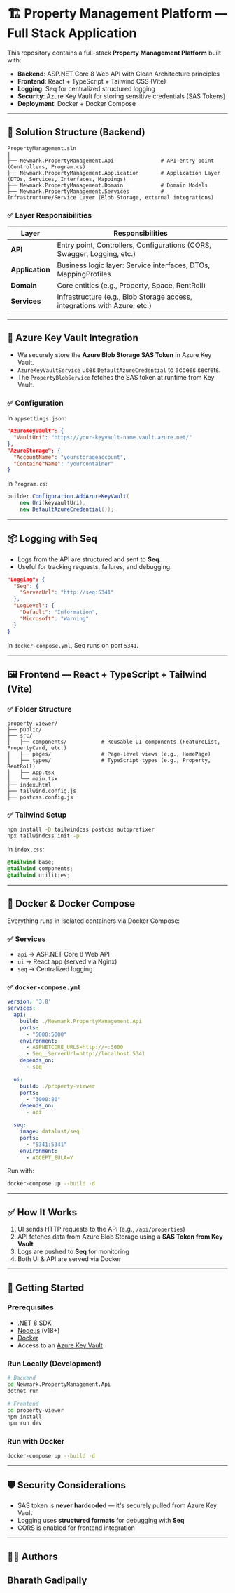# 🏗️ Property Management Platform — Full Stack Application

This repository contains a full-stack **Property Management Platform** built with:

- **Backend**: ASP.NET Core 8 Web API with Clean Architecture principles
- **Frontend**: React + TypeScript + Tailwind CSS (Vite)
- **Logging**: Seq for centralized structured logging
- **Security**: Azure Key Vault for storing sensitive credentials (SAS Tokens)
- **Deployment**: Docker + Docker Compose

---

## 🔧 Solution Structure (Backend)

```
PropertyManagement.sln
│
├── Newmark.PropertyManagement.Api               # API entry point (Controllers, Program.cs)
├── Newmark.PropertyManagement.Application       # Application Layer (DTOs, Services, Interfaces, Mappings)
├── Newmark.PropertyManagement.Domain            # Domain Models
├── Newmark.PropertyManagement.Services          # Infrastructure/Service Layer (Blob Storage, external integrations)
```

### ✅ Layer Responsibilities

| Layer          | Responsibilities |
|----------------|------------------|
| **API**        | Entry point, Controllers, Configurations (CORS, Swagger, Logging, etc.) |
| **Application**| Business logic layer: Service interfaces, DTOs, MappingProfiles |
| **Domain**     | Core entities (e.g., Property, Space, RentRoll) |
| **Services**   | Infrastructure (e.g., Blob Storage access, integrations with Azure, etc.) |

---

## 🔐 Azure Key Vault Integration

- We securely store the **Azure Blob Storage SAS Token** in Azure Key Vault.
- `AzureKeyVaultService` uses `DefaultAzureCredential` to access secrets.
- The `PropertyBlobService` fetches the SAS token at runtime from Key Vault.

### ✅ Configuration
In `appsettings.json`:
```json
"AzureKeyVault": {
  "VaultUri": "https://your-keyvault-name.vault.azure.net/"
},
"AzureStorage": {
  "AccountName": "yourstorageaccount",
  "ContainerName": "yourcontainer"
}
```

In `Program.cs`:
```csharp
builder.Configuration.AddAzureKeyVault(
    new Uri(keyVaultUri),
    new DefaultAzureCredential());
```

---

## 📦 Logging with Seq

- Logs from the API are structured and sent to **Seq**.
- Useful for tracking requests, failures, and debugging.

```json
"Logging": {
  "Seq": {
    "ServerUrl": "http://seq:5341"
  },
  "LogLevel": {
    "Default": "Information",
    "Microsoft": "Warning"
  }
}
```

In `docker-compose.yml`, Seq runs on port `5341`.

---

## 🖼️ Frontend — React + TypeScript + Tailwind (Vite)

### ✅ Folder Structure
```
property-viewer/
├── public/
├── src/
│   ├── components/           # Reusable UI components (FeatureList, PropertyCard, etc.)
│   ├── pages/                # Page-level views (e.g., HomePage)
│   ├── types/                # TypeScript types (e.g., Property, RentRoll)
│   ├── App.tsx
│   └── main.tsx
├── index.html
├── tailwind.config.js
├── postcss.config.js
```

### ✅ Tailwind Setup
```sh
npm install -D tailwindcss postcss autoprefixer
npx tailwindcss init -p
```
In `index.css`:
```css
@tailwind base;
@tailwind components;
@tailwind utilities;
```

---

## 🐳 Docker & Docker Compose

Everything runs in isolated containers via Docker Compose:

### ✅ Services
- `api` → ASP.NET Core 8 Web API
- `ui` → React app (served via Nginx)
- `seq` → Centralized logging

### ✅ `docker-compose.yml`
```yaml
version: '3.8'
services:
  api:
    build: ./Newmark.PropertyManagement.Api
    ports:
      - "5000:5000"
    environment:
      - ASPNETCORE_URLS=http://+:5000
      - Seq__ServerUrl=http://localhost:5341
    depends_on:
      - seq

  ui:
    build: ./property-viewer
    ports:
      - "3000:80"
    depends_on:
      - api

  seq:
    image: datalust/seq
    ports:
      - "5341:5341"
    environment:
      - ACCEPT_EULA=Y
```

Run with:
```sh
docker-compose up --build -d
```

---

## ✅ How It Works
1. UI sends HTTP requests to the API (e.g., `/api/properties`)
2. API fetches data from Azure Blob Storage using a **SAS Token from Key Vault**
3. Logs are pushed to **Seq** for monitoring
4. Both UI & API are served via Docker

---

## 🚀 Getting Started

### Prerequisites
- [.NET 8 SDK](https://dotnet.microsoft.com/en-us/download)
- [Node.js](https://nodejs.org/) (v18+)
- [Docker](https://www.docker.com/)
- Access to an [Azure Key Vault](https://azure.microsoft.com/en-us/products/key-vault/)

### Run Locally (Development)
```sh
# Backend
cd Newmark.PropertyManagement.Api
dotnet run

# Frontend
cd property-viewer
npm install
npm run dev
```

### Run with Docker
```sh
docker-compose up --build -d
```

---

## 🛡️ Security Considerations
- SAS token is **never hardcoded** — it's securely pulled from Azure Key Vault
- Logging uses **structured formats** for debugging with **Seq**
- CORS is enabled for frontend integration

---

## 👨‍💻 Authors
Bharath Gadipally
---